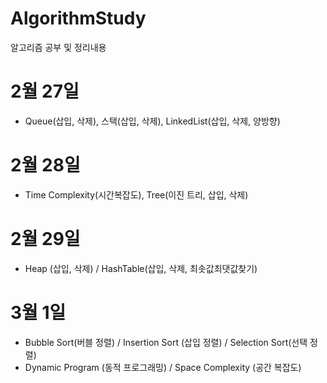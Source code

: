 # AlgorithmStudy
알고리즘 공부 및 정리내용

# 2월 27일
- Queue(삽입, 삭제), 스택(삽입, 삭제), LinkedList(삽입, 삭제, 양방향)

# 2월 28일
- Time Complexity(시간복잡도), Tree(이진 트리, 삽입, 삭제)

# 2월 29일
- Heap (삽입, 삭제) / HashTable(삽입, 삭제, 최솟값최댓값찾기)

# 3월 1일
- Bubble Sort(버블 정렬) / Insertion Sort (삽입 정렬) / Selection Sort(선택 정렬)
- Dynamic Program (동적 프로그래밍) / Space Complexity (공간 복잡도)
